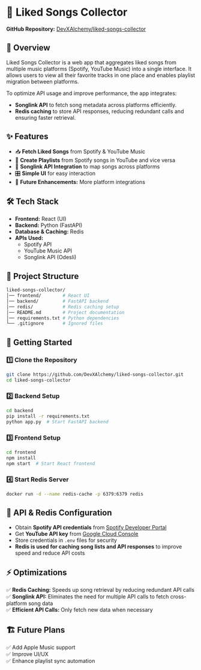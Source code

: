 # 🎵 Liked Songs Collector  

**GitHub Repository:** [DevXAlchemy/liked-songs-collector](https://github.com/DevXAlchemy/liked-songs-collector/tree/dev)  

## 📌 Overview  
Liked Songs Collector is a web app that aggregates liked songs from multiple music platforms (Spotify, YouTube Music) into a single interface. It allows users to view all their favorite tracks in one place and enables playlist migration between platforms.  

To optimize API usage and improve performance, the app integrates:  
- **Songlink API** to fetch song metadata across platforms efficiently.  
- **Redis caching** to store API responses, reducing redundant calls and ensuring faster retrieval.  

## ✨ Features  
- 📥 **Fetch Liked Songs** from Spotify & YouTube Music  
- 🔄 **Create Playlists** from Spotify songs in YouTube and vice versa  
- 🔗 **Songlink API Integration** to map songs across platforms  
- 🎛 **Simple UI** for easy interaction  
- 🚀 **Future Enhancements:** More platform integrations  

## 🛠 Tech Stack  
- **Frontend:** React (UI)  
- **Backend:** Python (FastAPI)  
- **Database & Caching:** Redis  
- **APIs Used:**  
  - Spotify API  
  - YouTube Music API  
  - Songlink API (Odesli)

## 📂 Project Structure  
```bash
liked-songs-collector/
│── frontend/        # React UI
│── backend/         # FastAPI backend
│── redis/           # Redis caching setup
│── README.md        # Project documentation
│── requirements.txt # Python dependencies
└── .gitignore       # Ignored files
```

## 🚀 Getting Started  

### 1️⃣ Clone the Repository  
```bash
git clone https://github.com/DevXAlchemy/liked-songs-collector.git
cd liked-songs-collector
```

### 2️⃣ Backend Setup  
```bash
cd backend
pip install -r requirements.txt
python app.py  # Start FastAPI backend
```

### 3️⃣ Frontend Setup  
```bash
cd frontend
npm install
npm start  # Start React frontend
```

### 4️⃣ Start Redis Server  
```bash
docker run -d --name redis-cache -p 6379:6379 redis
```

## 🔑 API & Redis Configuration  
- Obtain **Spotify API credentials** from [Spotify Developer Portal](https://developer.spotify.com/)  
- Get **YouTube API key** from [Google Cloud Console](https://console.cloud.google.com/)  
- Store credentials in `.env` files for security  
- **Redis is used for caching song lists and API responses** to improve speed and reduce API costs  

## ⚡ Optimizations  
✅ **Redis Caching:** Speeds up song retrieval by reducing redundant API calls  
✅ **Songlink API:** Eliminates the need for multiple API calls to fetch cross-platform song data  
✅ **Efficient API Calls:** Only fetch new data when necessary  

## 🏗 Future Plans  
✅ Add Apple Music support  
✅ Improve UI/UX  
✅ Enhance playlist sync automation  
